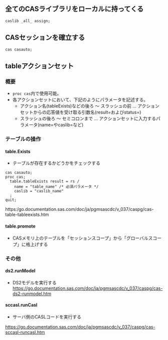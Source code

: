 

## 全てのCASライブラリをローカルに持ってくる

``` sas
caslib _all_ assign;
```

## CASセッションを確立する

``` sas
cas casauto;
```

## tableアクションセット

### 概要
- `proc cas`内で使用可能。
- 各アクションセットにおいて、下記のようにパラメータを記述する。
  - アクション名(tableExists)などの後ろ 〜 スラッシュの前 ... アクションセットからの応答値を受け取る引数名(result=およびstatus=)
  - スラッシュの後ろ 〜 セミコロンまで ... アクションセットに入力するパラメータ(name=やcaslib=など)

### テーブルの操作

#### table.Exists
- テーブルが存在するかどうかをチェックする

``` sas
cas casauto;
proc cas;
  table.tableExists result = rs /
    name = "table_name" /* 必須パラメータ */
    caslib = "caslib_name"
  ;
quit;
```

https:/go.documentation.sas.com/doc/ja/pgmsascdc/v_037/caspg/cas-table-tableexists.htm

#### table.promote

- CASメモリ上のテーブルを「セッションスコープ」から「グローバルスコープ」に格上げする

### その他

#### ds2.runModel
- DS2モデルを実行する
https://go.documentation.sas.com/doc/ja/pgmsascdc/v_037/caspg/cas-ds2-runmodel.htm

#### sccasl.runCasl
- サーバ側のCASLコードを実行する

https://go.documentation.sas.com/doc/ja/pgmsascdc/v_037/caspg/cas-sccasl-runcasl.htm




